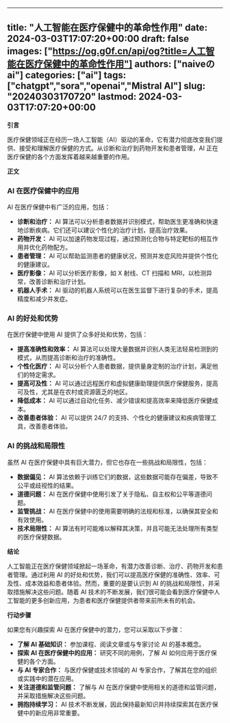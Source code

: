 
---
title: "人工智能在医疗保健中的革命性作用"
date: 2024-03-03T17:07:20+00:00
draft: false
images: ["https://og.g0f.cn/api/og?title=人工智能在医疗保健中的革命性作用"]
authors: ["naiveのai"]
categories: ["ai"]
tags: ["chatgpt","sora","openai","Mistral AI"]
slug: "20240303170720"
lastmod: 2024-03-03T17:07:20+00:00
---
**引言**

医疗保健领域正在经历一场人工智能（AI）驱动的革命，它有潜力彻底改变我们提供、接受和理解医疗保健的方式。从诊断和治疗到药物开发和患者管理，AI 正在医疗保健的各个方面发挥着越来越重要的作用。

**正文**

### AI 在医疗保健中的应用

AI 在医疗保健中有广泛的应用，包括：

- **诊断和治疗：** AI 算法可以分析患者数据并识别模式，帮助医生更准确和快速地诊断疾病。它们还可以建议个性化的治疗计划，提高治疗效果。
- **药物开发：** AI 可以加速药物发现过程，通过预测化合物与特定靶标的相互作用并优化药物配方。
- **患者管理：** AI 可以帮助监测患者的健康状况，预测并发症风险并提供个性化的健康建议。
- **医疗影像：** AI 可以分析医疗影像，如 X 射线、CT 扫描和 MRI，以检测异常，改善诊断和治疗计划。
- **机器人手术：** AI 驱动的机器人系统可以在医生监督下进行复杂的手术，提高精度和减少并发症。

### AI 的好处和优势

在医疗保健中使用 AI 提供了众多好处和优势，包括：

- **提高准确性和效率：** AI 算法可以处理大量数据并识别人类无法轻易检测到的模式，从而提高诊断和治疗的准确性。
- **个性化医疗：** AI 可以分析个人患者数据，提供量身定制的治疗计划，满足他们的特定需求。
- **提高可及性：** AI 可以通过远程医疗和虚拟健康助理提供医疗保健服务，提高可及性，尤其是在农村或资源匮乏的地区。
- **降低成本：** AI 可以通过自动化任务、减少错误和提高效率来降低医疗保健成本。
- **改善患者体验：** AI 可以提供 24/7 的支持、个性化的健康建议和疾病管理工具，改善患者体验。

### AI 的挑战和局限性

虽然 AI 在医疗保健中具有巨大潜力，但它也存在一些挑战和局限性，包括：

- **数据偏见：** AI 算法依赖于训练它们的数据，这些数据可能存在偏差，导致不公平或歧视性的结果。
- **道德问题：** AI 在医疗保健中使用引发了关于隐私、自主权和公平等道德问题。
- **监管挑战：** AI 在医疗保健中的使用需要明确的法规和标准，以确保其安全和有效使用。
- **技术局限性：** AI 算法有时可能难以解释其决策，并且可能无法处理所有类型的医疗保健数据。

**结论**

人工智能正在医疗保健领域掀起一场革命，有潜力改善诊断、治疗、药物开发和患者管理。通过利用 AI 的好处和优势，我们可以提高医疗保健的准确性、效率、可及性、成本效益和患者体验。然而，重要的是要认识到 AI 的挑战和局限性，并采取措施解决这些问题。随着 AI 技术的不断发展，我们很可能会看到医疗保健中人工智能的更多创新应用，为患者和医疗保健提供者带来前所未有的机会。

**行动步骤**

如果您有兴趣探索 AI 在医疗保健中的潜力，您可以采取以下步骤：

- **了解 AI 基础知识：** 参加课程、阅读文章或与专家讨论 AI 的基本概念。
- **探索 AI 在医疗保健中的应用：** 研究不同的用例，了解 AI 如何应用于医疗保健的各个方面。
- **与 AI 专家合作：** 与医疗保健或技术领域的 AI 专家合作，了解其在您的组织或实践中的潜在应用。
- **关注道德和监管问题：** 了解与 AI 在医疗保健中使用相关的道德和监管问题，并采取措施解决这些问题。
- **拥抱持续学习：** AI 技术不断发展，因此保持最新知识并持续探索其在医疗保健中的新应用非常重要。